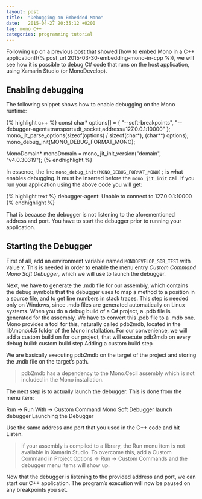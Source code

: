 ```yaml
---
layout: post
title:  "Debugging on Embedded Mono"
date:   2015-04-27 20:35:12 +0200
tag: mono C++
categories: programming tutorial
---
```


Following up on a previous post that showed [how to embed Mono in a C++ application]({% post_url 2015-03-30-embedding-mono-in-cpp %}), we will see how it is possible to debug C# code that runs on the host application, using Xamarin Studio (or MonoDevelop).

## Enabling debugging

The following snippet shows how to enable debugging on the Mono runtime:

{% highlight c++ %}
const char* options[] =
  {
    "--soft-breakpoints",
    "--debugger-agent=transport=dt_socket,address=127.0.0.1:10000"
  };
mono_jit_parse_options(sizeof(options) / sizeof(char*), (char**) options);
mono_debug_init(MONO_DEBUG_FORMAT_MONO);

MonoDomain* monoDomain = mono_jit_init_version("domain",
                                               "v4.0.30319");
{% endhighlight %}

In essence, the line `mono_debug_init(MONO_DEBUG_FORMAT_MONO);` is what enables debugging. It must be inserted before the `mono_jit_init` call. If you run your application using the above code you will get:

{% highlight text %}
debugger-agent: Unable to connect to 127.0.0.1:10000
{% endhighlight %}

That is because the debugger is not listening to the aforementioned address and port. You have to start the debugger prior to running your application.

## Starting the Debugger

First of all, add an environment variable named `MONODEVELOP_SDB_TEST` with value `Y`. This is needed in order to enable the menu entry *Custom Command Mono Soft Debugger*, which we will use to launch the debugger.

Next, we have to generate the .mdb file for our assembly, which contains the debug symbols that the debugger uses to map a method to a position in a source file, and to get line numbers in stack traces. This step is needed only on Windows, since .mdb files are generated automatically on Linux systems. When you do a debug build of a C# project, a .pdb file is generated for the assembly. We have to convert this .pdb file to a .mdb one. Mono provides a tool for this, naturally called pdb2mdb, located in the lib\mono\4.5 folder of the Mono installation. For our convenience, we will add a custom build on for our project, that will execute pdb2mdb on every debug build:
custom build step
Adding a custom build step

We are basically executing pdb2mdb on the target of the project and storing the .mdb file on the target’s path.

> pdb2mdb has a dependency to the Mono.Cecil assembly which is not included in the Mono installation.

The next step is to actually launch the debugger. This is done from the menu item:

Run → Run With → Custom Command Mono Soft Debugger
launch debugger
Launching the Debugger

Use the same address and port that you used in the C++ code and hit Listen.

> If your assembly is compiled to a library, the Run menu item is not available in Xamarin Studio. To overcome this, add a Custom Command in Project Options → Run → Custom Commands and the debugger menu items will show up.

Now that the debugger is listening to the provided address and port, we can start our C++ application. The program’s execution will now be paused on any breakpoints you set.
